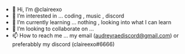 - 👋 Hi, I’m @claireexo
- 👀 I’m interested in ... coding , music , discord 
- 🌱 I’m currently learning ... nothing , looking into what I can learn
- 💞️ I’m looking to collaborate on ...
- 📫 How to reach me ... my email (audreyraediscord@gmail.com) or preferabbly my discord (claireexo#6666)

<!---
claireexo/claireexo is a ✨ special ✨ repository because its `README.md` (this file) appears on your GitHub profile.
You can click the Preview link to take a look at your changes.
--->
